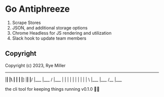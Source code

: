 Go Antiphreeze
==============

1. Scrape Stores
2. JSON, and additional storage options
3. Chrome Headless for JS rendering and utilization 
4. Slack hook to update team members


Copyright
---------

Copyright (c) 2023, Rye Miller



____ _  _ ___ _ ___  _  _ ____ ____ ____ ___  ____ 
|__| |\ |  |  | |__] |__| |__/ |___ |___   /  |___
|  | | \|  |  | |    |  | |  \ |___ |___  /__ |___ 

the cli tool for keeping things running v0.1.0 🖕🤬    
